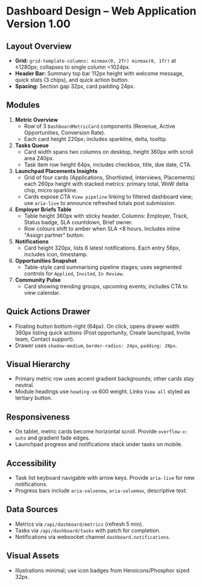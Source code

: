 # Dashboard Design – Web Application Version 1.00

## Layout Overview
- **Grid:** `grid-template-columns: minmax(0, 2fr) minmax(0, 1fr)` at ≥1280px; collapses to single column <1024px.
- **Header Bar:** Summary top bar 112px height with welcome message, quick stats (3 chips), and quick action button.
- **Spacing:** Section gap 32px, card padding 24px.

## Modules
1. **Metric Overview**
   - Row of 3 `DashboardMetricCard` components (Revenue, Active Opportunities, Conversion Rate).
   - Each card height 220px; includes sparkline, delta, tooltip.
2. **Tasks Queue**
   - Card width spans two columns on desktop, height 360px with scroll area 240px.
   - Task item row height 64px, includes checkbox, title, due date, CTA.
3. **Launchpad Placements Insights**
   - Grid of four cards (Applications, Shortlisted, Interviews, Placements) each 260px height with stacked metrics: primary total, WoW delta chip, micro sparkline.
   - Cards expose CTA `View pipeline` linking to filtered dashboard view; use `aria-live` to announce refreshed totals post submission.
4. **Employer Briefs Table**
   - Table height 360px with sticky header. Columns: Employer, Track, Status badge, SLA countdown, Brief owner.
   - Row colours shift to amber when SLA <8 hours. Includes inline "Assign partner" button.
5. **Notifications**
   - Card height 320px, lists 6 latest notifications. Each entry 56px, includes icon, timestamp.
6. **Opportunities Snapshot**
   - Table-style card summarising pipeline stages; uses segmented controls for `Applied`, `Invited`, `In Review`.
7. **Community Pulse**
   - Card showing trending groups, upcoming events; includes CTA to view calendar.

## Quick Actions Drawer
- Floating button bottom-right (64px). On click, opens drawer width 360px listing quick actions (Post opportunity, Create launchpad, Invite team, Contact support).
- Drawer uses `shadow-medium`, `border-radius: 24px`, `padding: 28px`.

## Visual Hierarchy
- Primary metric row uses accent gradient backgrounds; other cards stay neutral.
- Module headings use `heading-sm` 600 weight. Links `View all` styled as tertiary button.

## Responsiveness
- On tablet, metric cards become horizontal scroll. Provide `overflow-x: auto` and gradient fade edges.
- Launchpad progress and notifications stack under tasks on mobile.

## Accessibility
- Task list keyboard navigable with arrow keys. Provide `aria-live` for new notifications.
- Progress bars include `aria-valuenow`, `aria-valuemax`, descriptive text.

## Data Sources
- Metrics via `/api/dashboard/metrics` (refresh 5 min).
- Tasks via `/api/dashboard/tasks` with patch for completion.
- Notifications via websocket channel `dashboard.notifications`.

## Visual Assets
- Illustrations minimal; use icon badges from Heroicons/Phosphor sized 32px.
